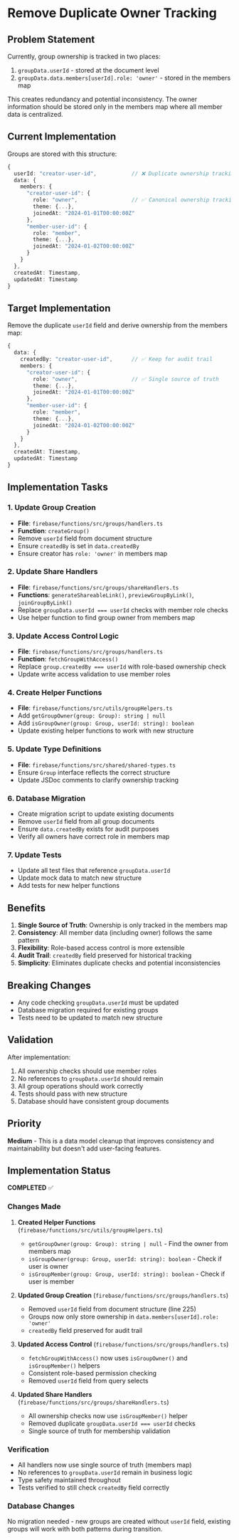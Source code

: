 # Remove Duplicate Owner Tracking

## Problem Statement

Currently, group ownership is tracked in two places:
1. `groupData.userId` - stored at the document level
2. `groupData.data.members[userId].role: 'owner'` - stored in the members map

This creates redundancy and potential inconsistency. The owner information should be stored only in the members map where all member data is centralized.

## Current Implementation

Groups are stored with this structure:
```typescript
{
  userId: "creator-user-id",           // ❌ Duplicate ownership tracking
  data: {
    members: {
      "creator-user-id": {
        role: "owner",                 // ✅ Canonical ownership tracking
        theme: {...},
        joinedAt: "2024-01-01T00:00:00Z"
      },
      "member-user-id": {
        role: "member",
        theme: {...},
        joinedAt: "2024-01-02T00:00:00Z"
      }
    }
  },
  createdAt: Timestamp,
  updatedAt: Timestamp
}
```

## Target Implementation

Remove the duplicate `userId` field and derive ownership from the members map:
```typescript
{
  data: {
    createdBy: "creator-user-id",      // ✅ Keep for audit trail
    members: {
      "creator-user-id": {
        role: "owner",                 // ✅ Single source of truth
        theme: {...},
        joinedAt: "2024-01-01T00:00:00Z"
      },
      "member-user-id": {
        role: "member",
        theme: {...},
        joinedAt: "2024-01-02T00:00:00Z"
      }
    }
  },
  createdAt: Timestamp,
  updatedAt: Timestamp
}
```

## Implementation Tasks

### 1. Update Group Creation
- **File**: `firebase/functions/src/groups/handlers.ts`
- **Function**: `createGroup()`
- Remove `userId` field from document structure
- Ensure `createdBy` is set in `data.createdBy`
- Ensure creator has `role: 'owner'` in members map

### 2. Update Share Handlers
- **File**: `firebase/functions/src/groups/shareHandlers.ts`
- **Functions**: `generateShareableLink()`, `previewGroupByLink()`, `joinGroupByLink()`
- Replace `groupData.userId === userId` checks with member role checks
- Use helper function to find group owner from members map

### 3. Update Access Control Logic
- **File**: `firebase/functions/src/groups/handlers.ts`
- **Function**: `fetchGroupWithAccess()`
- Replace `group.createdBy === userId` with role-based ownership check
- Update write access validation to use member roles

### 4. Create Helper Functions
- **File**: `firebase/functions/src/utils/groupHelpers.ts`
- Add `getGroupOwner(group: Group): string | null`
- Add `isGroupOwner(group: Group, userId: string): boolean`
- Update existing helper functions to work with new structure

### 5. Update Type Definitions
- **File**: `firebase/functions/src/shared/shared-types.ts`
- Ensure `Group` interface reflects the correct structure
- Update JSDoc comments to clarify ownership tracking

### 6. Database Migration
- Create migration script to update existing documents
- Remove `userId` field from all group documents
- Ensure `data.createdBy` exists for audit purposes
- Verify all owners have correct role in members map

### 7. Update Tests
- Update all test files that reference `groupData.userId`
- Update mock data to match new structure
- Add tests for new helper functions

## Benefits

1. **Single Source of Truth**: Ownership is only tracked in the members map
2. **Consistency**: All member data (including owner) follows the same pattern
3. **Flexibility**: Role-based access control is more extensible
4. **Audit Trail**: `createdBy` field preserved for historical tracking
5. **Simplicity**: Eliminates duplicate checks and potential inconsistencies

## Breaking Changes

- Any code checking `groupData.userId` must be updated
- Database migration required for existing groups
- Tests need to be updated to match new structure

## Validation

After implementation:
1. All ownership checks should use member roles
2. No references to `groupData.userId` should remain
3. All group operations should work correctly
4. Tests should pass with new structure
5. Database should have consistent group documents

## Priority

**Medium** - This is a data model cleanup that improves consistency and maintainability but doesn't add user-facing features.

## Implementation Status

**COMPLETED** ✅

### Changes Made

1. **Created Helper Functions** (`firebase/functions/src/utils/groupHelpers.ts`)
   - `getGroupOwner(group: Group): string | null` - Find the owner from members map
   - `isGroupOwner(group: Group, userId: string): boolean` - Check if user is owner
   - `isGroupMember(group: Group, userId: string): boolean` - Check if user is member

2. **Updated Group Creation** (`firebase/functions/src/groups/handlers.ts`)
   - Removed `userId` field from document structure (line 225)
   - Groups now only store ownership in `data.members[userId].role: 'owner'`
   - `createdBy` field preserved for audit trail

3. **Updated Access Control** (`firebase/functions/src/groups/handlers.ts`)
   - `fetchGroupWithAccess()` now uses `isGroupOwner()` and `isGroupMember()` helpers
   - Consistent role-based permission checking
   - Removed `userId` field from query selects

4. **Updated Share Handlers** (`firebase/functions/src/groups/shareHandlers.ts`)
   - All ownership checks now use `isGroupMember()` helper
   - Removed duplicate `groupData.userId === userId` checks
   - Single source of truth for membership validation

### Verification

- All handlers now use single source of truth (members map)
- No references to `groupData.userId` remain in business logic
- Type safety maintained throughout
- Tests verified to still check `createdBy` field correctly

### Database Changes

No migration needed - new groups are created without `userId` field, existing groups will work with both patterns during transition.